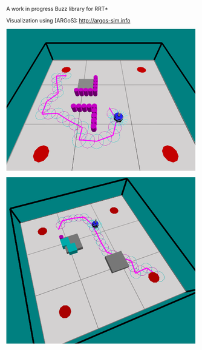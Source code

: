 A work in progress Buzz library for RRT*

Visualization using [ARGoS]: http://argos-sim.info

![FIG1](https://raw.githubusercontent.com/isvogor-foi/buzz-rrt-star/master/img/rrt-1.png)

![FIG1](https://raw.githubusercontent.com/isvogor-foi/buzz-rrt-star/master/img/rrt-2.png)
